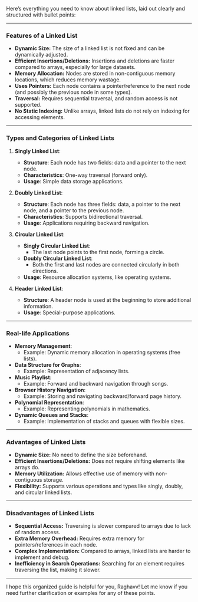 Here’s everything you need to know about linked lists, laid out clearly and structured with bullet points:

---

### **Features of a Linked List**
- **Dynamic Size:** The size of a linked list is not fixed and can be dynamically adjusted.
- **Efficient Insertions/Deletions:** Insertions and deletions are faster compared to arrays, especially for large datasets.
- **Memory Allocation:** Nodes are stored in non-contiguous memory locations, which reduces memory wastage.
- **Uses Pointers:** Each node contains a pointer/reference to the next node (and possibly the previous node in some types).
- **Traversal:** Requires sequential traversal, and random access is not supported.
- **No Static Indexing:** Unlike arrays, linked lists do not rely on indexing for accessing elements.

---

### **Types and Categories of Linked Lists**
1. **Singly Linked List**:
   - **Structure**: Each node has two fields: data and a pointer to the next node.
   - **Characteristics**: One-way traversal (forward only).
   - **Usage**: Simple data storage applications.

2. **Doubly Linked List**:
   - **Structure**: Each node has three fields: data, a pointer to the next node, and a pointer to the previous node.
   - **Characteristics**: Supports bidirectional traversal.
   - **Usage**: Applications requiring backward navigation.

3. **Circular Linked List**:
   - **Singly Circular Linked List**:
     - The last node points to the first node, forming a circle.
   - **Doubly Circular Linked List**:
     - Both the first and last nodes are connected circularly in both directions.
   - **Usage**: Resource allocation systems, like operating systems.

4. **Header Linked List**:
   - **Structure**: A header node is used at the beginning to store additional information.
   - **Usage**: Special-purpose applications.

---

### **Real-life Applications**
- **Memory Management**:
  - Example: Dynamic memory allocation in operating systems (free lists).
- **Data Structure for Graphs**:
  - Example: Representation of adjacency lists.
- **Music Playlist**:
  - Example: Forward and backward navigation through songs.
- **Browser History Navigation**:
  - Example: Storing and navigating backward/forward page history.
- **Polynomial Representation**:
  - Example: Representing polynomials in mathematics.
- **Dynamic Queues and Stacks**:
  - Example: Implementation of stacks and queues with flexible sizes.

---

### **Advantages of Linked Lists**
- **Dynamic Size:** No need to define the size beforehand.
- **Efficient Insertions/Deletions:** Does not require shifting elements like arrays do.
- **Memory Utilization:** Allows effective use of memory with non-contiguous storage.
- **Flexibility:** Supports various operations and types like singly, doubly, and circular linked lists.

---

### **Disadvantages of Linked Lists**
- **Sequential Access:** Traversing is slower compared to arrays due to lack of random access.
- **Extra Memory Overhead:** Requires extra memory for pointers/references in each node.
- **Complex Implementation:** Compared to arrays, linked lists are harder to implement and debug.
- **Inefficiency in Search Operations:** Searching for an element requires traversing the list, making it slower.

---

I hope this organized guide is helpful for you, Raghavv! Let me know if you need further clarification or examples for any of these points.
